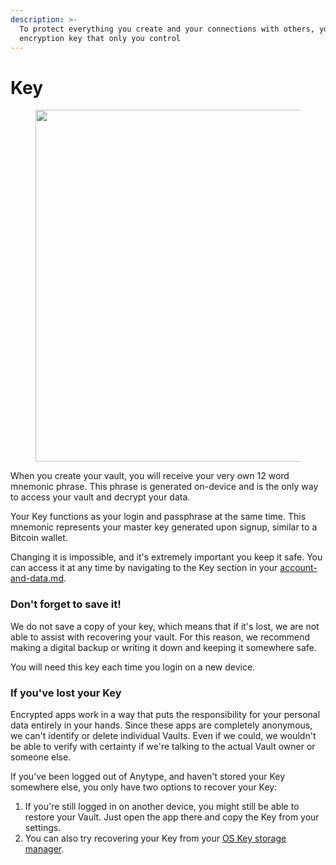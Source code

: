 ```yaml
---
description: >-
  To protect everything you create and your connections with others, you have an
  encryption key that only you control
---
```


# Key

<figure><img src="../../../.gitbook/assets/image (6).png" alt="" width="563"><figcaption></figcaption></figure>

When you create your vault, you will receive your very own 12 word mnemonic phrase. This phrase is generated on-device and is the only way to access your vault and decrypt your data.

Your Key functions as your login and passphrase at the same time. This mnemonic represents your master key generated upon signup, similar to a Bitcoin wallet.

Changing it is impossible, and it's extremely important you keep it safe. You can access it at any time by navigating to the Key section in your [account-and-data.md](../../advanced/settings/account-and-data.md "mention").

### Don't forget to save it!

We do not save a copy of your key, which means that if it's lost, we are not able to assist with recovering your vault. For this reason, we recommend making a digital backup or writing it down and keeping it somewhere safe.

You will need this key each time you login on a new device.

### If you've lost your Key

Encrypted apps work in a way that puts the responsibility for your personal data entirely in your hands. Since these apps are completely anonymous, we can't identify or delete individual Vaults. Even if we could, we wouldn't be able to verify with certainty if we're talking to the actual Vault owner or someone else.

If you've been logged out of Anytype, and haven't stored your Key somewhere else, you only have two options to recover your Key:

1. If you're still logged in on another device, you might still be able to restore your Vault. Just open the app there and copy the Key from your settings.
2. You can also try recovering your Key from your [OS Key storage manager](../../advanced/help/faqs/#how-to-recover-my-key-from-my-os-key-storage-manager).&#x20;
